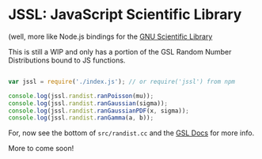 # JSSL: JavaScript Scientific Library
(well, more like Node.js bindings for the [GNU Scientific
Library](http://www.gnu.org/software/gsl/)

This is still a WIP and only has a portion of the GSL Random Number
Distributions bound to JS functions.

```javascript

var jssl = require('./index.js'); // or require('jssl') from npm

console.log(jssl.randist.ranPoisson(mu));
console.log(jssl.randist.ranGaussian(sigma));
console.log(jssl.randist.ranGaussianPDF(x, sigma));
console.log(jssl.randist.ranGamma(a, b));
```

For, now see the bottom of `src/randist.cc` and the [GSL
Docs](http://www.gnu.org/software/gsl/manual/html_node/Random-Number-Distributions.html#Random-Number-Distributions)
for more info.

More to come soon!
